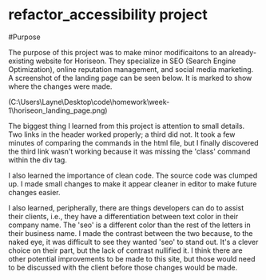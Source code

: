 # refactor_accessibility project

#Purpose

The purpose of this project was to make minor modificaitons to an already-existing website for Horiseon. They specialize in SEO (Search Engine Optimization), online reputation management, and social media marketing. A screenshot of the landing page can be seen below. It is marked to show where the changes were made.

(C:\Users\Layne\Desktop\code\homework\week-1\horiseon_landing_page.png)

The biggest thing I learned from this project is attention to small details. Two links in the header worked properly; a third did not. It took a few minutes of comparing the commands in the html file, but I finally discovered the third link wasn't working because it was missing the 'class' command within the div tag.

I also learned the importance of clean code. The source code was clumped up. I made small changes to make it appear cleaner in editor to make future changes easier.

I also learned, peripherally, there are things developers can do to assist their clients, i.e., they have a differentiation between text color in their company name. The 'seo' is a different color than the rest of the letters in their business name. I made the contrast between the two because, to the naked eye, it was difficult to see they wanted 'seo' to stand out. It's a clever choice on their part, but the lack of contrast nullified it. I think there are other potential improvements to be made to this site, but those would need to be discussed with the client before those changes would be made.

